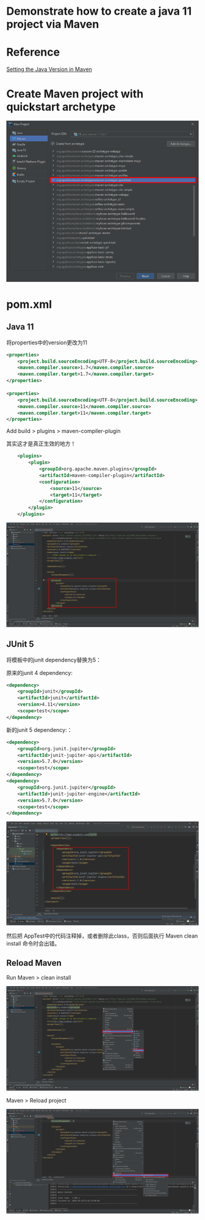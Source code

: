 

# Demonstrate how to create a java 11 project via Maven



# Reference

[Setting the Java Version in Maven](https://www.baeldung.com/maven-java-version)



# Create Maven project with quickstart archetype

![](assets/images/maven.archetype.png)

# pom.xml

## Java 11

将properties中的version更改为11

```xml
<properties>
    <project.build.sourceEncoding>UTF-8</project.build.sourceEncoding>
    <maven.compiler.source>1.7</maven.compiler.source>
    <maven.compiler.target>1.7</maven.compiler.target>
</properties>

<properties>
    <project.build.sourceEncoding>UTF-8</project.build.sourceEncoding>
    <maven.compiler.source>11</maven.compiler.source>
    <maven.compiler.target>11</maven.compiler.target>
</properties>
```



Add build > plugins > maven-compiler-plugin

其实这才是真正生效的地方！

```xml
    <plugins>
        <plugin>
            <groupId>org.apache.maven.plugins</groupId>
            <artifactId>maven-compiler-plugin</artifactId>
            <configuration>
                <source>11</source>
                <target>11</target>
            </configuration>
        </plugin>
    </plugins>
```



![maven-compiler-plugin](assets/images/maven.compiler.plugin.png)

## JUnit 5

将模板中的junit dependency替换为5：

原来的junit 4 dependency:

```xml
<dependency>
    <groupId>junit</groupId>
    <artifactId>junit</artifactId>
    <version>4.11</version>
    <scope>test</scope>
</dependency>
```

新的junit 5 dependency:：

```xml
<dependency>
    <groupId>org.junit.jupiter</groupId>
    <artifactId>junit-jupiter-api</artifactId>
    <version>5.7.0</version>
    <scope>test</scope>
</dependency>
<dependency>
    <groupId>org.junit.jupiter</groupId>
    <artifactId>junit-jupiter-engine</artifactId>
    <version>5.7.0</version>
    <scope>test</scope>
</dependency>
```



![JUnit 5 Dependency](assets/images/maven.junit5.dependency.png)



然后把 AppTest中的代码注释掉，或者删除此class，否则后面执行 Maven clean install 命令时会出错。



## Reload Maven

Run Maven > clean install

![Run Maven > clean install](assets/images/run.maven.clean.install.png)

Maven > Reload project

![Maven > Reload project](assets/images/maven.reload.project.png)

